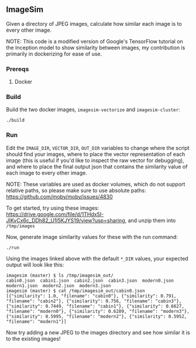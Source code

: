 
## ImageSim

Given a directory of JPEG images, calculate how similar each image is to every other image.

NOTE: This code is a modified version of Google's TensorFlow tutorial on the Inception model to show similarity between images, my contribution is primarily in dockerizing for ease of use.

### Prereqs

1. Docker

### Build

Build the two docker images, `imagesim-vectorize` and `imagesim-cluster`:

```
./build
```

### Run

Edit the `IMAGE_DIR`, `VECTOR_DIR`, `OUT_DIR` variables to change where the script should find your images, where to place the vector representation of each image (this is useful if you'd like to inspect the raw vector for debugging), and where to place the final output json that contains the similarity value of each image to every other image.

NOTE: These variables are used as docker volumes, which do not support relative paths, so please make sure to use absolute paths: https://github.com/moby/moby/issues/4830

To get started, try using these images: https://drive.google.com/file/d/1THdx5I-JIKvCx6c_DDh82_U1l5KJYS19/view?usp=sharing, and unzip them into `/tmp/images`

Now, generate image similarity values for these with the run command:

```
./run
```

Using the images linked above with the default `*_DIR` values, your expected output will look like this:

```
imagesim (master) $ ls /tmp/imagesim_out/
cabin0.json  cabin1.json  cabin2.json  cabin3.json  modern0.json  modern1.json  modern2.json  modern3.json
imagesim (master) $ cat /tmp/imagesim_out/cabin0.json
[{"similarity": 1.0, "filename": "cabin0"}, {"similarity": 0.791, "filename": "cabin2"}, {"similarity": 0.756, "filename": "cabin3"}, {"similarity": 0.7449, "filename": "cabin1"}, {"similarity": 0.6627, "filename": "modern0"}, {"similarity": 0.6289, "filename": "modern3"}, {"similarity": 0.5995, "filename": "modern2"}, {"similarity": 0.5952, "filename": "modern1"}]
```

Now try adding a new JPEG to the images directory and see how similar it is to the existing images!
